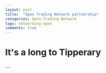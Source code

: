 ```yaml
---
layout: post
title:  "Open Trading Network partnership"
categories: Open-Trading-Network
tags: networking open
comments: true
---
```

# It's a long to Tipperary

....